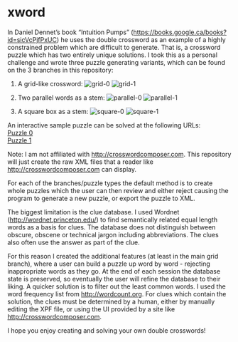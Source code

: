 # xword

In Daniel Dennet’s book “Intuition Pumps” (https://books.google.ca/books?id=sicVcPjfPxUC) he uses the double crossword as an example of a highly constrained problem which are difficult to generate. That is, a crossword puzzle which has two entirely unique solutions. I took this as a personal challenge and wrote three puzzle generating variants, which can be found on the 3 branches in this repository: 

1. A grid-like crossword:
![grid-0](https://cloud.githubusercontent.com/assets/5944064/22226454/8e0d286a-e194-11e6-86c7-2ec923e8ed51.png)
![grid-1](https://cloud.githubusercontent.com/assets/5944064/22226453/8e0aac2a-e194-11e6-8c30-0cb6886a8028.png)


2. Two parallel words as a stem:
![parallel-0](https://cloud.githubusercontent.com/assets/5944064/22226458/8e12c2ca-e194-11e6-9968-60a106283e98.png)
![parallel-1](https://cloud.githubusercontent.com/assets/5944064/22226456/8e115f48-e194-11e6-9d1e-9ee613b06d70.png)


3. A square box as a stem:
![square-0](https://cloud.githubusercontent.com/assets/5944064/22226457/8e117820-e194-11e6-976e-8e687eacc6ec.png)
![square-1](https://cloud.githubusercontent.com/assets/5944064/22226455/8e0f0086-e194-11e6-87c2-60d59004648d.png)

An interactive sample puzzle can be solved at the following URLs:<br/>
[Puzzle 0](http://crosswordcomposer.com/?author=Jamie+Hlusko&title=0-Double-Crossword-1452827001720&solve=true)<br/>
[Puzzle 1](http://crosswordcomposer.com/?author=Jamie+Hlusko&title=1-Double-Crossword-1452827001720&solve=true)

Note: I am not affiliated with http://crosswordcomposer.com. This repository will just create the raw XML files that a reader like http://crosswordcomposer.com can display.

For each of the branches/puzzle types the default method is to create whole puzzles which the user can then review and either reject causing the program to generate a new puzzle, or export the puzzle to XML.

The biggest limitation is the clue database. I used Wordnet (http://wordnet.princeton.edu/) to find semantically related equal length words as a basis for clues. The database does not distinguish between obscure, obscene or technical jargon including abbreviations. The clues also often use the answer as part of the clue.

For this reason I created the additional features (at least in the main grid branch), where a user can build a puzzle up word by word - rejecting inappropriate words as they go. At the end of each session the database state is preserved, so eventually the user will refine the database to their liking. A quicker solution is to filter out the least common words. I used the word frequency list from http://wordcount.org. For clues which contain the solution, the clues must be determined by a human, either by manually editing the XPF file, or using the UI provided by a site like http://crosswordcomposer.com.

I hope you enjoy creating and solving your own double crosswords!
